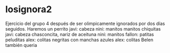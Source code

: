 # losignora2
Ejercicio del grupo 4 después de ser olimpicamente ignorados por dos días seguidos. Haremos un perrito
javi: cabeza
nini: manitos manitos chiquitas
javi: cabeza chasconcita, nariz de aceituna
nini: manitos
fallon: patitas peluditas
alex: colitas negritas con manchas azules
alex: colitas
Belen también queria 

